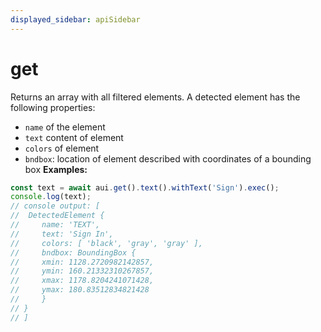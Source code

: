 ```yaml
---
displayed_sidebar: apiSidebar
---
```

# get

Returns an array with all filtered elements.
A detected element has the following properties:
- `name` of the element
- `text` content of element
- `colors` of element
- `bndbox`: location of element described with coordinates of a bounding box
**Examples:**
```typescript 
const text = await aui.get().text().withText('Sign').exec();
console.log(text);
// console output: [
//  DetectedElement {
//     name: 'TEXT',
//     text: 'Sign In',
//     colors: [ 'black', 'gray', 'gray' ],
//     bndbox: BoundingBox {
//     xmin: 1128.2720982142857,
//     ymin: 160.21332310267857,
//     xmax: 1178.8204241071428,
//     ymax: 180.83512834821428
//     }
// }
// ]
```


